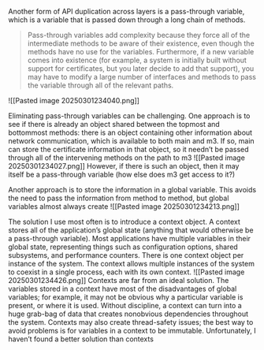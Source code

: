 Another form of API duplication across layers is a pass-through variable, which is a variable that is passed down through a long chain of methods.

> Pass-through variables add complexity because they force all of the intermediate methods to be aware of their existence, even though the methods have no use for the variables. Furthermore, if a new variable comes into existence (for example, a system is initially built without support for certificates, but you later decide to add that support), you may have to modify a large number of interfaces and methods to pass the variable through all of the relevant paths.

![[Pasted image 20250301234040.png]]

Eliminating pass-through variables can be challenging. One approach is to see if there is already an object shared between the topmost and bottommost methods:
there is an object containing other information about network communication, which is available to both main and m3. If so, main can store the certificate information in that object, so it needn’t be passed through all of the intervening methods on the path to m3
![[Pasted image 20250301234027.png]]
However, if there is such an object, then it may itself be a pass-through variable (how else does m3 get access to it?)

Another approach is to store the information in a global variable. This avoids the need to pass the information from method to method, but global variables almost always create
![[Pasted image 20250301234213.png]]

The solution I use most often is to introduce a context object. A context stores all of the application’s global state (anything that would otherwise be a pass-through variable). Most applications have multiple variables in their global state, representing things such as configuration options, shared subsystems, and performance counters. There is one context object per instance of the system. The context allows multiple instances of the system to coexist in a single process, each with its own context.
![[Pasted image 20250301234426.png]]
Contexts are far from an ideal solution. The variables stored in a context have most of the disadvantages of global variables; for example, it may not be obvious why a particular variable is present, or where it is used. Without discipline, a context can turn into a huge grab-bag of data that creates nonobvious dependencies throughout the system. Contexts may also create thread-safety issues; the best way to avoid problems is for variables in a context to be immutable. Unfortunately, I haven’t found a better solution than contexts